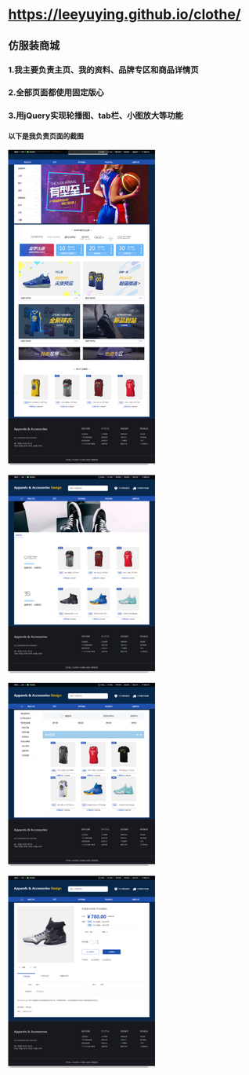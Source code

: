 # https://leeyuying.github.io/clothe/
## 仿服装商城
### 1.我主要负责主页、我的资料、品牌专区和商品详情页
### 2.全部页面都使用固定版心
### 3.用jQuery实现轮播图、tab栏、小图放大等功能

#### 以下是我负责页面的截图
<img src="https://github.com/LeeYuying/clothe/blob/master/1.png" width="300"/><br/><br/>
<img src="https://github.com/LeeYuying/clothe/blob/master/2.png" width="300"/><br/><br/>
<img src="https://github.com/LeeYuying/clothe/blob/master/3.png" width="300"/><br/><br/>
<img src="https://github.com/LeeYuying/clothe/blob/master/4.png" width="300"/>
